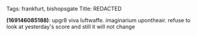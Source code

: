 Tags: frankfurt, bishopsgate
Title: REDACTED
  
**(169146085188)**: upgr8 viva luftwaffe. imaginarium upontheair. refuse to look at yesterday's score and still it will not change